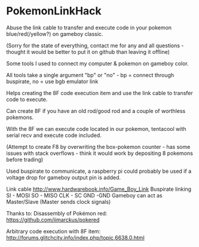 # PokemonLinkHack
Abuse the link cable to transfer and execute code in your pokemon blue/red(/yellow?) on gameboy classic.

(Sorry for the state of everything, contact me for any and all questions - thought it would be better to put it on github than leaving it offline)

Some tools I used to connect my computer & pokemon on gameboy color.

All tools take a single argument "bp" or "no" - bp = connect through buspirate, no = use bgb emulator link

Helps creating the 8F code execution item and use the link cable to transfer code to execute.

Can create 8F if you have an old rod/good rod and a couple of worthless pokemons.

With the 8F we can execute code located in our pokemon, tentacool with serial recv and execute code included.

(Attempt to create F8 by overwriting the box-pokemon counter - has some issues with stack overflows - 
think it would work by depositing 8 pokemons before trading)

Used buspirate to communicate, a raspberry pi could probably be used if 
a voltage drop for gameboy output pin is added.

Link cable http://www.hardwarebook.info/Game_Boy_Link
Buspirate linking
SI - MOSI
SO - MISO
CLK - SC
GND -GND
Gameboy can act as Master/Slave (Master sends clock signals)




Thanks to:
Disassembly of Pokémon red: https://github.com/iimarckus/pokered

Arbitrary code execution with 8F item: http://forums.glitchcity.info/index.php/topic,6638.0.html
